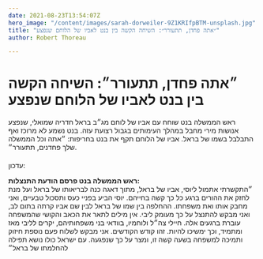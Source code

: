 ```yaml
---
date: 2021-08-23T13:54:07Z
hero_image: "/content/images/sarah-dorweiler-9Z1KRIfpBTM-unsplash.jpg"
title: "״אתה פחדן, תתעורר״: השיחה הקשה בין בנט לאביו של הלוחם שנפצע"
author: Robert Thoreau

---
```

# ״אתה פחדן, תתעורר״: השיחה הקשה בין בנט לאביו של הלוחם שנפצע

ראש הממשלה בנט שוחח עם אביו של לוחם מג״ב בראל חדריה שמואלי, שנפצע אנושות מירי מחבל במהלך העימותים בגבול רצועת עזה. בנט נשמע לא מרוכז ואף התבלבל בשמו של בראל. אביו של הלוחם תקף את בנט בחריפות: ״אתה וכל הממשלה שלך פחדנים, תתעורר״.

####   
עדכון:

  
**ראש הממשלה בנט פרסם הודעת התנצלות:**  
״התקשרתי אתמול ליוסי, אביו של בראל, מתוך דאגה כנה לבריאותו של בראל ועל מנת לחזק את ההורים ברגע כל כך קשה בחייהם. יוסי הביע בפניי כעס ותסכול טבעיים, ואני מחבק אותו ואת משפחתו. ההחלפה בין שמו של בראל לבין שם אביו קרתה בתום לב, ואני מבקש להתנצל על כך מעומק ליבי. אין מילים לתאר את הכאב והקושי שהמשפחה עוברת ברגעים אלה. חיילי צה״ל ולוחמיו, בוודאי בני משפחותיהם, יקרים לליבי מאז ומתמיד, וכך ימשיכו להיות. זהו קודש הקודשים. אני מבקש לשלוח פעם נוספת חיזוק ותמיכה למשפחה בשעה קשה זו, ומצר על כך שנפגעה. עם ישראל כולו נושא תפילה להחלמתו של בראל״